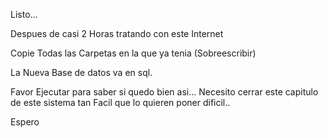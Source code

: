 Listo...

Despues de casi 2 Horas tratando con este Internet

Copie Todas las Carpetas en la que ya tenia (Sobreescribir)

La Nueva Base de datos va en sql.

Favor Ejecutar para saber si quedo bien asi... Necesito cerrar este capitulo de este sistema tan Facil que lo quieren poner dificil..


Espero
